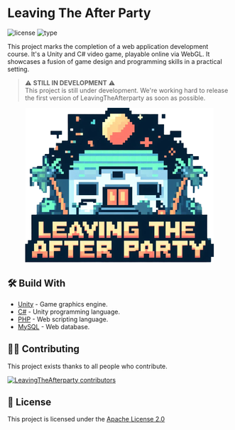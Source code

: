 # Leaving The After Party
![license](https://img.shields.io/badge/license-apache_license_2.0-blue) ![type](https://img.shields.io/badge/type-game-purple)

This project marks the completion of a web application development course. It's a Unity and C# video game, playable online via WebGL. It showcases a fusion of game design and programming skills in a practical setting.

> ⚠️ **STILL IN DEVELOPMENT** ⚠️  
> This project is still under development. We're working hard to release the first version of LeavingTheAfterparty as soon as possible.

<p align="center">
    <img src="./Assets/Images/Ui/AfterParty_Logo.png">
</p>

## 🛠️ Build With 
- [Unity](https://docs.unity.com/) - Game graphics engine.
- [C#](https://learn.microsoft.com/en-us/dotnet/csharp/) - Unity programming language.
- [PHP](https://www.php.net/docs.php) - Web scripting language.
- [MySQL](https://dev.mysql.com/doc/) - Web database.

## 🙏🏻 Contributing 
This project exists thanks to all people who contribute.

[![LeavingTheAfterparty contributors](https://contrib.rocks/image?repo=HugoRamosEs/LeavingTheAfterparty-game)](https://github.com/HugoRamosEs/LeavingTheAfterparty-game/graphs/contributors)

## 📄 License 
This project is licensed under the [Apache License 2.0](./LICENSE)

